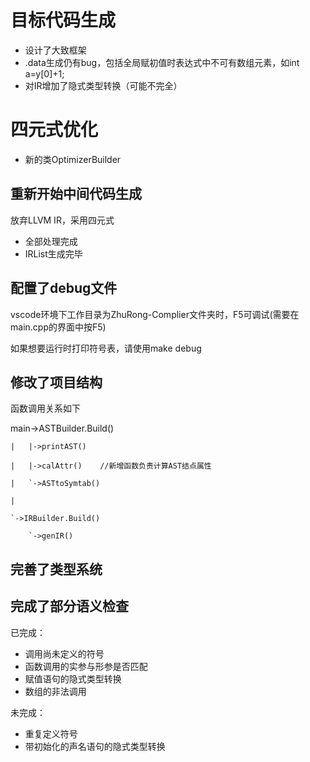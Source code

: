 # 目标代码生成
+ 设计了大致框架
+ .data生成仍有bug，包括全局赋初值时表达式中不可有数组元素，如int a=y[0]+1;
+ 对IR增加了隐式类型转换（可能不完全）

# 四元式优化
+ 新的类OptimizerBuilder

## 重新开始中间代码生成
放弃LLVM IR，采用四元式
+ 全部处理完成
+ IRList生成完毕


## 配置了debug文件

vscode环境下工作目录为ZhuRong-Complier文件夹时，F5可调试(需要在main.cpp的界面中按F5)

如果想要运行时打印符号表，请使用make debug

## 修改了项目结构

函数调用关系如下

main->ASTBuilder.Build()

    |   |->printAST()

    |   |->calAttr()    //新增函数负责计算AST结点属性

    |   `->ASTtoSymtab()

    |

    `->IRBuilder.Build()

        `->genIR()


## 完善了类型系统

## 完成了部分语义检查
已完成：

+ 调用尚未定义的符号
+ 函数调用的实参与形参是否匹配
+ 赋值语句的隐式类型转换
+ 数组的非法调用

未完成：
+ 重复定义符号
+ 带初始化的声名语句的隐式类型转换